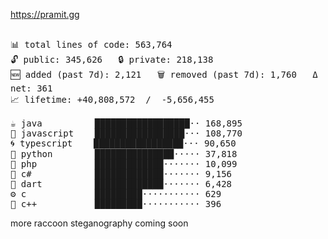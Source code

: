 https://pramit.gg
 <!-- LANGUAGES BREAKDOWN START -->
<pre><code style="font-family: monospace; font-size: 14px;">
📊 total lines of code: 563,764
🔓 public: 345,626   🔒 private: 218,138
🆕 added (past 7d): 2,121   🗑️ removed (past 7d): 1,760   Δ net: 361
📈 lifetime: +40,808,572  /  -5,656,455

☕ java          ██████████████████·· 168,895
💛 javascript    █████████████████··· 108,770
🌀 typescript    █████████████████··· 90,650
🐍 python        ███████████████····· 37,818
🐘 php           █████████████······· 10,099
🔧 c#            █████████████······· 9,156
🎯 dart          █████████████······· 6,428
⚙️ c             █████████··········· 629
🧩 c++           █████████··········· 396
</code></pre>
 <!-- LANGUAGES BREAKDOWN END -->
more raccoon steganography coming soon
